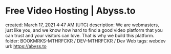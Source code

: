 # Free Video Hosting | Abyss.to

created: March 17, 2021 4:47 AM (UTC)
description: We are webmasters, just like you, and we know how hard to find a good video platform that you can trust and your visitors can love. That is why we build this platform.
folder: BOOKMRKS-MTHRFCKR / DEV-MTHRFCKR / Dev Web
tags: webdev
url: https://abyss.to